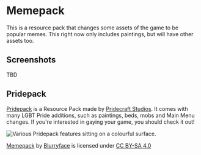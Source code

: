 # Memepack

This is a resource pack that changes some assets of the game to be popular memes. This right now only includes paintings, but will have other assets too.

## Screenshots

TBD

## Pridepack

[Pridepack](https://pridecraft.gay/pridepack) is a Resource Pack made by [Pridecraft Studios](https://pridecraft.gay). It comes with many LGBT Pride additions, such as paintings, beds, mobs and Main Menu changes. If you're interested in gaying your game, you should check it out!

![Various Pridepack features sitting on a colourful surface.](https://pridecraft.gay/gallery/pridepack/banner.avif)

<p xmlns:cc="http://creativecommons.org/ns#" xmlns:dct="http://purl.org/dc/terms/"><a property="dct:title" rel="cc:attributionURL" href="https://modrinth.com/resourcepack/memepack">Memepack</a> by <a rel="cc:attributionURL dct:creator" property="cc:attributionName" href="https://blurry.gay">Blurryface</a> is licensed under <a href="https://creativecommons.org/licenses/by-sa/4.0/?ref=chooser-v1" target="_blank" rel="license noopener noreferrer" style="display:inline-block;">CC BY-SA 4.0<img width="16" height="16" style="height:16px!important;margin-left:3px;vertical-align:text-bottom;" src="https://mirrors.creativecommons.org/presskit/icons/cc.svg?ref=chooser-v1" alt=""><img width="16" height="16" style="height:16px!important;margin-left:3px;vertical-align:text-bottom;" src="https://mirrors.creativecommons.org/presskit/icons/by.svg?ref=chooser-v1" alt=""><img width="16" height="16" style="height:16px!important;margin-left:3px;vertical-align:text-bottom;" src="https://mirrors.creativecommons.org/presskit/icons/sa.svg?ref=chooser-v1" alt=""></a></p>